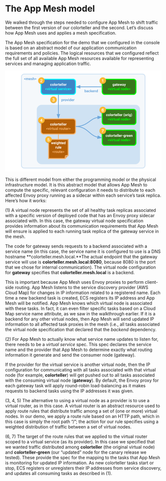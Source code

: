 # The App Mesh model

We walked through the steps needed to configure App Mesh to shift traffic between the first version of our colorteller and the second. Let’s discuss how App Mesh uses and applies a mesh specification.  
  
The App Mesh specification for the demo that we configured in the console is based on an abstract model of our application communication requirements and policies. The logical resources that we configured reflect the full set of all available App Mesh resources available for representing services and managing application traffic.  


![The App Mesh specification model](.gitbook/assets/mesh-spec-callouts.png)

This is different model from either the programming model or the physical infrastructure model. It is this abstract model that allows App Mesh to compute the specific, relevant configuration it needs to distribute to each affected Envoy proxy running as a sidecar within each service’s task replica. Here’s how it works:  
  
\(1\) A virtual node represents the set of all healthy task replicas associated with a specific version of deployed code that has an Envoy proxy sidecar associated with. In this case, the gateway virtual node specification provides information about its communication requirements that App Mesh will ensure is applied to each running task replica of the gateway service in the mesh.  
  
The code for gateway sends requests to a backend associated with a service name \(in this case, the service name it is configured to use is a DNS hostname **colorteller.mesh.local.**The actual endpoint that the gateway service will use is **colorteller.mesh.local:8080**, because 8080 is the port that we chose for internal communication\). The virtual node configuration for **gateway** specifies that **colorteller.mesh.local** is a backend.  
  
This is important because App Mesh uses Envoy proxies to perform client-side routing. App Mesh listens to the service discovery provider \(AWS Cloud Map\) for changes in IP information related to a registered name. Each time a new backend task is created, ECS registers its IP address and App Mesh will be notified. App Mesh knows which virtual node is associated with these tasks. In fact, it can even filter specific tasks based on a Cloud Map service name attribute, as we saw in the walkthrough earlier. If it is a backend for any other virtual nodes, then App Mesh will send updated IP information to all affected task proxies in the mesh \(i.e., all tasks associated the virtual node specification that declared that the _backend_ dependency.  
  
\(2\) For App Mesh to actually know what service name updates to listen for, there needs to be a _virtual service_ spec. This spec declares the service name and the provider that App Mesh to determine exactly what routing information it generate and send the consumer node \(gateway\).  
  
If the provider for the virtual service is another virtual node, then the IP configuration for communicating with all tasks associated with that virtual node \(for example, **colorteller**\) will get pushed out to all tasks associated with the consuming virtual node \(**gateway**\). By default, the Envoy proxy for each gateway task will apply round-robin load-balancing as it makes requests to backend tasks using the IP addresses it was given.  
  
\(3, 4, 5\) The alternative to using a virtual node as a provider is to use a virtual router, as in this case. A virtual router is an abstract resource used to apply route rules that distribute traffic among a set of \(one or more\) virtual nodes. In our demo, we apply a route rule based on an HTTP path, which in this case is simply the root path “/”; the action for our rule specifies using a weighted distribution of traffic between a set of virtual nodes.  
  
\(6, 7\) The target of the route rules that we applied to the virtual router scoped to a virtual service \(as its provider\). In this case we specified that we wanted traffic distributed among **colorteller** \(the original virtual node\) and **colorteller-green** \(our “updated” node for the canary release we tested\). These provide the spec for the mapping to the tasks that App Mesh is monitoring for updated IP information. As new colorteller tasks start or stop, ECS registers or unregisters their IP addresses from service discovery, and updates all consuming tasks as described in \(1\).

